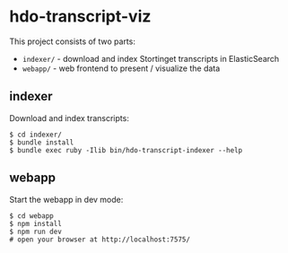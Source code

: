 # hdo-transcript-viz

This project consists of two parts:

* `indexer/` - download and index Stortinget transcripts in ElasticSearch
* `webapp/`  - web frontend to present / visualize the data

## indexer

Download and index transcripts:

    $ cd indexer/
    $ bundle install
    $ bundle exec ruby -Ilib bin/hdo-transcript-indexer --help

## webapp

Start the webapp in dev mode:

    $ cd webapp
    $ npm install
    $ npm run dev
    # open your browser at http://localhost:7575/
